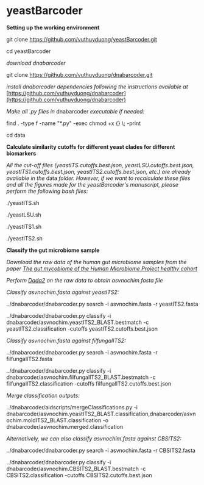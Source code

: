 # yeastBarcoder

<b> Setting up the working environment </b>

git clone https://github.com/vuthuyduong/yeastBarcoder.git

cd yeastBarcoder

<i>download dnabarcoder</i>

git clone https://github.com/vuthuyduong/dnabarcoder.git

<i>install dnabarcoder dependencies following the instructions available at </i> [https://github.com/vuthuyduong/dnabarcoder](https://github.com/vuthuyduong/dnabarcoder) 

<i>Make all .py files in </i> dnabarcoder <i>executable if needed: </i>

find . -type f -name "*.py" -exec chmod +x {} \\; -print

cd data

<b> Calculate similarity cutoffs for different yeast clades for different biomarkers </b>

<i>All the cut-off files (yeastITS.cutoffs.best.json, yeastLSU.cutoffs.best.json, yeastITS1.cutoffs.best.json, yeastITS2.cutoffs.best.json, etc.) are already available in the </i> data <i> folder. However, if we want to recalculate these files and all the figures made for the yeastBarcoder's manuscript, please perform the following bash files:</i>

./yeastITS.sh

./yeastLSU.sh

./yeastITS1.sh

./yeastITS2.sh

<b> Classify the gut microbiome sample </b>

<i>Download the raw data of the human gut microbiome samples from the paper [The gut mycobiome of the Human Microbiome Project healthy cohort](10.1186/s40168-017-0373-4)</i>

<i>Perform [Dada2](https://benjjneb.github.io/dada2/)  on the raw data to obtain asvnochim.fasta file </i>

<i>Classify asvnochim.fasta against yeastITS2:</i>

../dnabarcoder/dnabarcoder.py search -i asvnochim.fasta -r yeastITS2.fasta

../dnabarcoder/dnabarcoder.py classify -i dnabarcoder/asvnochim.yeastITS2_BLAST.bestmatch -c yeastITS2.classification -cutoffs yeastITS2.cutoffs.best.json 

<i>Classify asvnochim.fasta against filfungalITS2:</i>

../dnabarcoder/dnabarcoder.py search -i asvnochim.fasta -r filfungalITS2.fasta

../dnabarcoder/dnabarcoder.py classify -i dnabarcoder/asvnochim.filfungalITS2_BLAST.bestmatch -c filfungalITS2.classification -cutoffs filfungalITS2.cutoffs.best.json 

<i>Merge classification outputs:</i>

../dnabarcoder/aidscripts/mergeClassifications.py -i dnabarcoder/asvnochim.yeastITS2_BLAST.classification,dnabarcoder/asvnochim.moldITS2_BLAST.classification -o dnabarcoder/asvnochim.merged.classification


<i>Alternatively, we can also classify asvnochim.fasta against CBSITS2:</i>

../dnabarcoder/dnabarcoder.py search -i asvnochim.fasta -r CBSITS2.fasta

../dnabarcoder/dnabarcoder.py classify -i dnabarcoder/asvnochim.CBSITS2_BLAST.bestmatch -c CBSITS2.classification -cutoffs CBSITS2.cutoffs.best.json 




